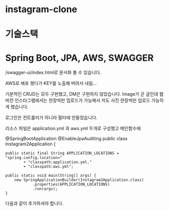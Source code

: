 # instagram-clone

# 기술스택
# Spring Boot, JPA, AWS, SWAGGER

 /swagger-ui/index.html로 문서화 볼 수 있습니다.

 AWS로 배포 했다가 KEY를 노출해 버려서 내림...

기본적인 CRUD는 모두 구현했고, DM은 구현하지 않았습니다.
Image가 곧 글인데 웹버전 인스타그램에서는 한장씩만 업로드가 가능해서 
저도 사진 한장씩만 업로드 가능하게 했습니다.

로그인은 컨트롤러가 아니라 필터에 만들었습니다.

리소스 파일은
application.yml 과 aws.yml 두개로 구성했고
메인함수에 

@SpringBootApplication
@EnableJpaAuditing
public class Instagram2Application {

    public static final String APPLICATION_LOCATIONS = "spring.config.location="
            + "classpath:application.yml,"
            + "classpath:aws.yml";

    public static void main(String[] args) {
        new SpringApplicationBuilder(Instagram2Application.class)
                .properties(APPLICATION_LOCATIONS)
                .run(args);
    }
    
   다음과 같이 추가하셔야 합니다.
